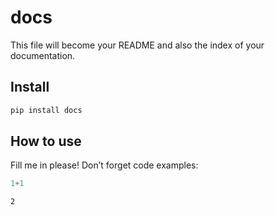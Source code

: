 docs
================

<!-- WARNING: THIS FILE WAS AUTOGENERATED! DO NOT EDIT! -->

This file will become your README and also the index of your
documentation.

## Install

``` sh
pip install docs
```

## How to use

Fill me in please! Don’t forget code examples:

``` python
1+1
```

    2
